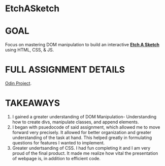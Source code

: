 # EtchASketch <img src ="https://ccweb.imgix.net/https%3A%2F%2Fwww.classcentral.com%2Fimages%2Flogos%2Fproviders%2Fthe-odin-project-hz.png?auto=format&ixlib=php-4.1.0&s=feaa8845dc8a3dee609e492cdd0759d8" align = "right" width ="10" height = "10">

# GOAL 
Focus on mastering DOM manipulation to build an interactive [**Etch A Sketch**](https://www.theodinproject.com/assets/icons/odin-icon-a34029cd84a741be4da27758dafd7d7ac3729021adea3e0701e310d91e5c1d04.svg) using HTML, CSS, & JS.

# FULL ASSIGNMENT DETAILS 
[Odin Project](https://www.theodinproject.com/lessons/foundations-etch-a-sketch).

# TAKEAWAYS
1. I gained a greater understanding of DOM Manipulation- Understanding how to create divs, manipulate classes, and append elements. 
2. I began with psuedocode of said assignment, which allowed me to move forward very precisely. It allowed for better organization and greater understanding of the task at hand. This helped greatly in formulating questions for features I wanted to implement.  
3. Greater undertsanding of CSS. I had fun completing it and I am very proud of the final product. It made me realize how vital the presentation of webpage is, in addition to efficient code. 